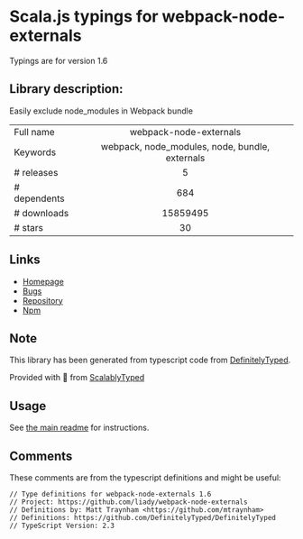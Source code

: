 
# Scala.js typings for webpack-node-externals

Typings are for version 1.6

## Library description:
Easily exclude node_modules in Webpack bundle

|                    |                 |
| ------------------ | :-------------: |
| Full name          | webpack-node-externals |
| Keywords           | webpack, node_modules, node, bundle, externals |
| # releases         | 5 |
| # dependents       | 684 |
| # downloads        | 15859495 |
| # stars            | 30 |

## Links
- [Homepage](https://github.com/liady/webpack-node-externals)
- [Bugs](https://github.com/liady/webpack-node-externals/issues)
- [Repository](https://github.com/liady/webpack-node-externals)
- [Npm](https://www.npmjs.com/package/webpack-node-externals)
    


## Note
This library has been generated from typescript code from [DefinitelyTyped](https://definitelytyped.org).

Provided with :purple_heart: from [ScalablyTyped](https://github.com/oyvindberg/ScalablyTyped)

## Usage
See [the main readme](../../readme.md) for instructions.

## Comments

These comments are from the typescript definitions and might be useful:
```
// Type definitions for webpack-node-externals 1.6
// Project: https://github.com/liady/webpack-node-externals
// Definitions by: Matt Traynham <https://github.com/mtraynham>
// Definitions: https://github.com/DefinitelyTyped/DefinitelyTyped
// TypeScript Version: 2.3

```

